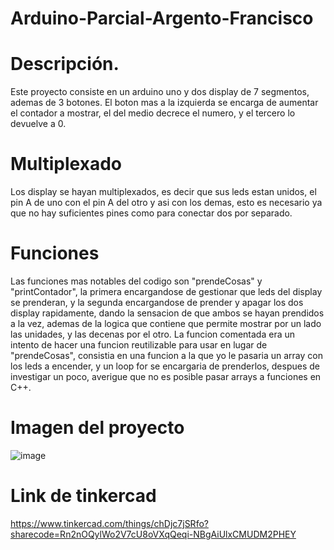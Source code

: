 # Arduino-Parcial-Argento-Francisco
# Descripción.
Este proyecto consiste en un arduino uno y dos display de 7 segmentos, ademas de 3 botones.
El boton mas a la izquierda se encarga de aumentar el contador a mostrar, el del medio decrece el numero, y el tercero lo devuelve a 0.
# Multiplexado
Los display se hayan multiplexados, es decir que sus leds estan unidos, el pin A de uno con el pin A del otro y asi con los demas, esto es necesario ya que no hay suficientes pines como para conectar dos por separado.
# Funciones
Las funciones mas notables del codigo son "prendeCosas" y "printContador", la primera encargandose de gestionar que leds del display se prenderan, y la segunda encargandose de prender y apagar los dos display rapidamente, dando la sensacion de que ambos se hayan prendidos a la vez, ademas de la logica que contiene que permite mostrar por un lado las unidades, y las decenas por el otro.
La funcion comentada era un intento de hacer una funcion reutilizable para usar en lugar de "prendeCosas", consistia en una funcion a la que yo le pasaria un array con los leds a encender, y un loop for se encargaria de prenderlos, despues de investigar un poco, averigue que no es posible pasar arrays a funciones en C++.
# Imagen del proyecto
![image](https://github.com/gentoffr/Arduino-Parcial-Argento-Francisco/assets/129513207/1aa8ecba-47b7-4ea5-a0c0-e344e9306259)
# Link de tinkercad
https://www.tinkercad.com/things/chDjc7jSRfo?sharecode=Rn2nOQylWo2V7cU8oVXqQeqi-NBgAiUlxCMUDM2PHEY
